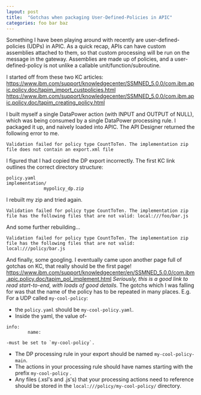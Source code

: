 ```yaml
---
layout: post
title:  "Gotchas when packaging User-Defined-Policies in APIC"
categories: foo bar baz
---
```

Something I have been playing around with recently are user-defined-policies (UDPs) in APIC.
As a quick recap, APIs can have custom assemblies attached to them, so that custom processing will be run on the message in the gateway.
Assemblies are made up of policies, and a user-defined-policy is not unlike a callable unit/function/subroutine.

I started off from these two KC articles:
https://www.ibm.com/support/knowledgecenter/SSMNED_5.0.0/com.ibm.apic.policy.doc/tapim_import_custpolicies.html
https://www.ibm.com/support/knowledgecenter/SSMNED_5.0.0/com.ibm.apic.policy.doc/tapim_creating_policy.html

I built myself a single DataPower action (with INPUT and OUTPUT of NULL), which was being consumed by a single DataPower processing rule. I packaged it up, and naively loaded into APIC. The API Designer returned the following error to me.
```
Validation failed for policy type CountToTen. The implementation zip file does not contain an export.xml file
```
I figured that I had copied the DP export incorrectly. The first KC link outlines the correct directory structure:
```
policy.yaml
implementation/
              mypolicy_dp.zip
```

I rebuilt my zip and tried again.
```
Validation failed for policy type CountToTen. The implementation zip file has the following files that are not valid: local:///foo/bar.js
```
And some further rebuilding...
```
Validation failed for policy type CountToTen. The implementation zip file has the following files that are not valid: local:///policy/bar.js
```
And finally, some googling. I eventually came upon another page full of gotchas on KC, that really should be the first page!
https://www.ibm.com/support/knowledgecenter/en/SSMNED_5.0.0/com.ibm.apic.policy.doc/tapim_pol_implement.html
_Seriously, this is a good link to read start-to-end, with loads of good details._
The gotchs which I was falling for was that the name of the policy has to be repeated in many places. E.g. For a UDP called `my-cool-policy`:
  - the `policy.yaml` should be `my-cool-policy.yaml`.
  - Inside the yaml, the value of-
  ```
  info:
          name:
  ```
    -must be set to `my-cool-policy`.
  - The DP processing rule in your export should be named `my-cool-policy-main`.
  - The actions in your processing rule should have names starting with the prefix `my-cool-policy` .
  - Any files (.xsl's and .js's) that your processing actions need to reference should be stored in the `local:///policy/my-cool-policy/` directory.
